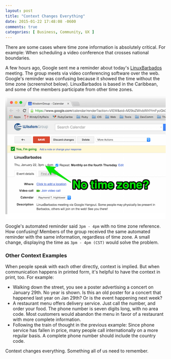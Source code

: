 ```yaml
---
layout: post
title: "Context Changes Everything"
date: 2015-01-22 17:48:08 -0600
comments: true
categories: [ Business, Community, UX ]
---
```

There are some cases where time zone information is absolutely critical. For example: When scheduling a video conference that crosses national boundaries. 

A few hours ago, Google sent me a reminder about today's [LinuxBarbados](http://linuxbarbados.org) meeting. The group meets via video conferencing software over the web. Google's reminder was confusing because it showed the time without the time zone (screenshot below). LinuxBarbados is based in the Caribbean, and some of the members participate from other time zones.

<!--more-->

<img src="/images/GH_time_zone_arrow.png" alt="What time is it when the time zone is unknown?" align="center">

Google's automated reminder said `3pm - 4pm` with no time zone reference. How confusing! Members of the group received the same automated reminder with the same information, regardless of time zone. A small change, displaying the time as `3pm - 4pm (CST)` would solve the problem.

### Other Context Examples

When people speak with each other directly, context is implied. But when communication happens in printed form, it's helpful to have the context in print, too. For example:

* Walking down the street, you see a poster advertising a concert on January 29th. No year is shown. Is this an old poster for a concert that happened last year on Jan 29th? Or is the event happening next week?
* A restaurant menu offers delivery service. Just call the number, and order your food. The phone number is seven digits long, with no area code. Most customers would abandon the menu in favor of a restaurant with more complete information.
* Following the train of thought in the previous example: Since phone service has fallen in price, many people call internationally on a more regular basis. A complete phone number should include the country code.

Context changes everything. Something all of us need to remember.
